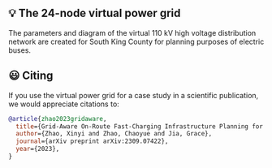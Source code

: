 ## :bulb: The 24-node virtual power grid
The parameters and diagram of the virtual 110 kV high voltage distribution network are created for South King County for planning purposes of electric buses.

## :smiley: Citing 

If you use the virtual power grid for a case study in a scientific publication, we would appreciate citations to:

```bibtex
@article{zhao2023gridaware,
  title={Grid-Aware On-Route Fast-Charging Infrastructure Planning for Battery Electric Bus with Equity Considerations: A Case Study in South King County},
  author={Zhao, Xinyi and Zhao, Chaoyue and Jia, Grace},
  journal={arXiv preprint arXiv:2309.07422},
  year={2023},
}
```
